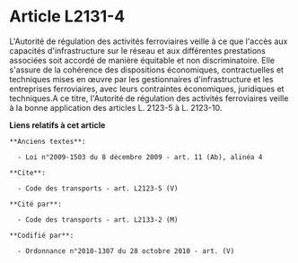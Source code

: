 # Article L2131-4

L'Autorité de régulation des activités ferroviaires veille à ce que l'accès aux capacités d'infrastructure sur le réseau et
aux différentes prestations associées soit accordé de manière équitable et non discriminatoire. Elle s'assure de la cohérence
des dispositions économiques, contractuelles et techniques mises en œuvre par les gestionnaires d'infrastructure et les
entreprises ferroviaires, avec leurs contraintes économiques, juridiques et techniques.A ce titre, l'Autorité de régulation
des activités ferroviaires veille à la bonne application des articles L. 2123-5 à L. 2123-10.

**Liens relatifs à cet article**

	**Anciens textes**:

	  - Loi n°2009-1503 du 8 décembre 2009 - art. 11 (Ab), alinéa 4

	**Cite**:

	  - Code des transports - art. L2123-5 (V)

	**Cité par**:

	  - Code des transports - art. L2133-2 (M)

	**Codifié par**:

	  - Ordonnance n°2010-1307 du 28 octobre 2010 - art. (V)
